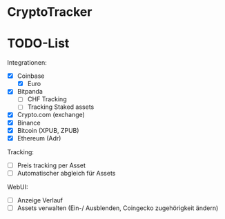 # CryptoTracker

# TODO-List
Integrationen:
- [x] Coinbase
  - [x] Euro 
- [x] Bitpanda
  - [ ] CHF Tracking
  - [ ] Tracking Staked assets
- [x] Crypto.com (exchange)
- [x] Binance
- [x] Bitcoin (XPUB, ZPUB)
- [x] Ethereum (Adr)

Tracking:
- [ ] Preis tracking per Asset
- [ ] Automatischer abgleich für Assets

WebUI:
- [ ] Anzeige Verlauf
- [ ] Assets verwalten (Ein-/ Ausblenden, Coingecko zugehörigkeit ändern)
